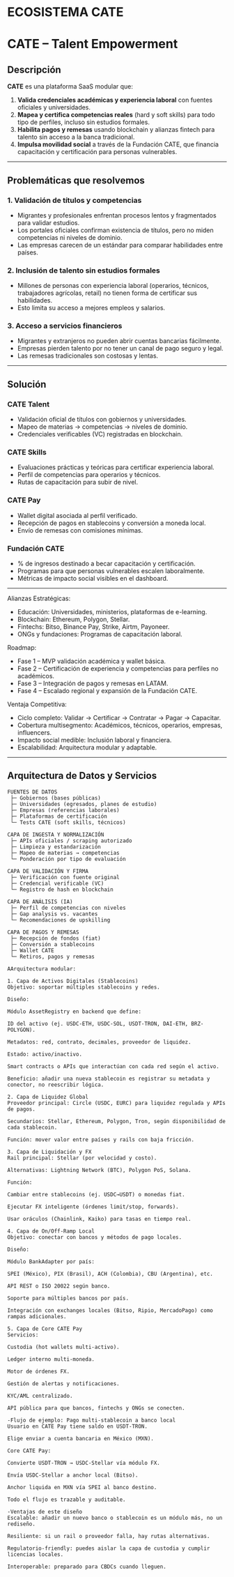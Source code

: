 # ECOSISTEMA CATE
# CATE – Talent Empowerment

## Descripción 
**CATE** es una plataforma SaaS modular que:
1. **Valida credenciales académicas y experiencia laboral** con fuentes oficiales y universidades.
2. **Mapea y certifica competencias reales** (hard y soft skills) para todo tipo de perfiles, incluso sin estudios formales.
3. **Habilita pagos y remesas** usando blockchain y alianzas fintech para talento sin acceso a la banca tradicional.
4. **Impulsa movilidad social** a través de la Fundación CATE, que financia capacitación y certificación para personas vulnerables.

---

## Problemáticas que resolvemos

### 1. Validación de títulos y competencias
- Migrantes y profesionales enfrentan procesos lentos y fragmentados para validar estudios.
- Los portales oficiales confirman existencia de títulos, pero no miden competencias ni niveles de dominio.
- Las empresas carecen de un estándar para comparar habilidades entre países.

### 2. Inclusión de talento sin estudios formales
- Millones de personas con experiencia laboral (operarios, técnicos, trabajadores agrícolas, retail) no tienen forma de certificar sus habilidades.
- Esto limita su acceso a mejores empleos y salarios.

### 3. Acceso a servicios financieros
- Migrantes y extranjeros no pueden abrir cuentas bancarias fácilmente.
- Empresas pierden talento por no tener un canal de pago seguro y legal.
- Las remesas tradicionales son costosas y lentas.

---

## Solución

### **CATE Talent**
- Validación oficial de títulos con gobiernos y universidades.
- Mapeo de materias → competencias → niveles de dominio.
- Credenciales verificables (VC) registradas en blockchain.

### **CATE Skills**
- Evaluaciones prácticas y teóricas para certificar experiencia laboral.
- Perfil de competencias para operarios y técnicos.
- Rutas de capacitación para subir de nivel.

### **CATE Pay**
- Wallet digital asociada al perfil verificado.
- Recepción de pagos en stablecoins y conversión a moneda local.
- Envío de remesas con comisiones mínimas.

### **Fundación CATE**
- % de ingresos destinado a becar capacitación y certificación.
- Programas para que personas vulnerables escalen laboralmente.
- Métricas de impacto social visibles en el dashboard.

---

Alianzas Estratégicas:

- Educación: Universidades, ministerios, plataformas de e-learning.
- Blockchain: Ethereum, Polygon, Stellar.
- Fintechs: Bitso, Binance Pay, Strike, Airtm, Payoneer.
- ONGs y fundaciones: Programas de capacitación laboral.

Roadmap:

- Fase 1 – MVP validación académica y wallet básica.
- Fase 2 – Certificación de experiencia y competencias para perfiles no académicos.
- Fase 3 – Integración de pagos y remesas en LATAM.
- Fase 4 – Escalado regional y expansión de la Fundación CATE.

Ventaja Competitiva:

- Ciclo completo: Validar → Certificar → Contratar → Pagar → Capacitar.
- Cobertura multisegmento: Académicos, técnicos, operarios, empresas, influencers.
- Impacto social medible: Inclusión laboral y financiera.
- Escalabilidad: Arquitectura modular y adaptable.

---

## Arquitectura de Datos y Servicios

```plaintext
FUENTES DE DATOS
 ├─ Gobiernos (bases públicas)
 ├─ Universidades (egresados, planes de estudio)
 ├─ Empresas (referencias laborales)
 ├─ Plataformas de certificación
 └─ Tests CATE (soft skills, técnicos)

CAPA DE INGESTA Y NORMALIZACIÓN
 ├─ APIs oficiales / scraping autorizado
 ├─ Limpieza y estandarización
 ├─ Mapeo de materias → competencias
 └─ Ponderación por tipo de evaluación

CAPA DE VALIDACIÓN Y FIRMA
 ├─ Verificación con fuente original
 ├─ Credencial verificable (VC)
 └─ Registro de hash en blockchain

CAPA DE ANÁLISIS (IA)
 ├─ Perfil de competencias con niveles
 ├─ Gap analysis vs. vacantes
 └─ Recomendaciones de upskilling

CAPA DE PAGOS Y REMESAS
 ├─ Recepción de fondos (fiat)
 ├─ Conversión a stablecoins
 ├─ Wallet CATE
 └─ Retiros, pagos y remesas

AArquitectura modular:

1. Capa de Activos Digitales (Stablecoins)
Objetivo: soportar múltiples stablecoins y redes.

Diseño:

Módulo AssetRegistry en backend que define:

ID del activo (ej. USDC-ETH, USDC-SOL, USDT-TRON, DAI-ETH, BRZ-POLYGON).

Metadatos: red, contrato, decimales, proveedor de liquidez.

Estado: activo/inactivo.

Smart contracts o APIs que interactúan con cada red según el activo.

Beneficio: añadir una nueva stablecoin es registrar su metadata y conector, no reescribir lógica.

2. Capa de Liquidez Global
Proveedor principal: Circle (USDC, EURC) para liquidez regulada y APIs de pagos.

Secundarios: Stellar, Ethereum, Polygon, Tron, según disponibilidad de cada stablecoin.

Función: mover valor entre países y rails con baja fricción.

3. Capa de Liquidación y FX
Rail principal: Stellar (por velocidad y costo).

Alternativas: Lightning Network (BTC), Polygon PoS, Solana.

Función:

Cambiar entre stablecoins (ej. USDC→USDT) o monedas fiat.

Ejecutar FX inteligente (órdenes limit/stop, forwards).

Usar oráculos (Chainlink, Kaiko) para tasas en tiempo real.

4. Capa de On/Off‑Ramp Local
Objetivo: conectar con bancos y métodos de pago locales.

Diseño:

Módulo BankAdapter por país:

SPEI (México), PIX (Brasil), ACH (Colombia), CBU (Argentina), etc.

API REST o ISO 20022 según banco.

Soporte para múltiples bancos por país.

Integración con exchanges locales (Bitso, Ripio, MercadoPago) como rampas adicionales.

5. Capa de Core CATE Pay
Servicios:

Custodia (hot wallets multi‑activo).

Ledger interno multi‑moneda.

Motor de órdenes FX.

Gestión de alertas y notificaciones.

KYC/AML centralizado.

API pública para que bancos, fintechs y ONGs se conecten.

-Flujo de ejemplo: Pago multi‑stablecoin a banco local
Usuario en CATE Pay tiene saldo en USDT‑TRON.

Elige enviar a cuenta bancaria en México (MXN).

Core CATE Pay:

Convierte USDT‑TRON → USDC‑Stellar vía módulo FX.

Envía USDC‑Stellar a anchor local (Bitso).

Anchor liquida en MXN vía SPEI al banco destino.

Todo el flujo es trazable y auditable.

-Ventajas de este diseño
Escalable: añadir un nuevo banco o stablecoin es un módulo más, no un rediseño.

Resiliente: si un rail o proveedor falla, hay rutas alternativas.

Regulatorio‑friendly: puedes aislar la capa de custodia y cumplir licencias locales.

Interoperable: preparado para CBDCs cuando lleguen.
